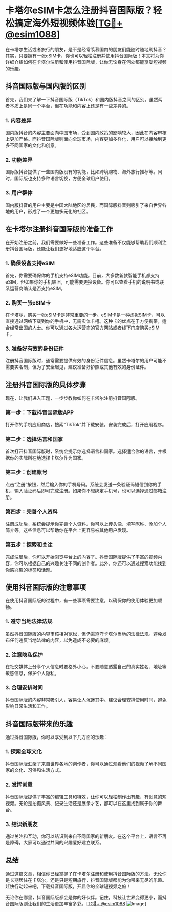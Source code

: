 # 卡塔尔eSIM卡怎么注册抖音国际版？轻松搞定海外短视频体验[[TG💪+ @esim1088](https://t.me/s/esim1088)]

在卡塔尔生活或者旅行的朋友，是不是经常羡慕国内的朋友们能随时随地刷抖音？其实，只要拥有一张eSIM卡，你也可以轻松注册并使用抖音国际版！本文将为你详细介绍如何在卡塔尔注册和使用抖音国际版，让你无论身在何处都能享受短视频的乐趣。

## 抖音国际版与国内版的区别

首先，我们来了解一下抖音国际版（TikTok）和国内版抖音之间的区别。虽然两者本质上是同一个平台，但在功能和内容上还是有一些差异的。

### 1. 内容差异
国内版抖音的内容主要面向中国市场，受到国内政策的影响较大，因此在内容审核上更加严格。而抖音国际版则面向全球市场，内容更加多样化，用户可以接触到更多不同国家的文化和创意。

### 2. 功能差异
国际版抖音提供了一些国内版没有的功能，比如跨境购物、海外旅行推荐等。同时，国际版也支持多种语言切换，方便全球用户使用。

### 3. 用户群体
国内版抖音的用户主要是中国大陆地区的居民，而国际版抖音则吸引了来自世界各地的用户，形成了一个更加多元化的社区。

## 在卡塔尔注册抖音国际版的准备工作

在开始注册之前，我们需要做好一些准备工作。这些准备不仅能够帮助我们顺利注册抖音国际版，还能让我们更好地适应这个平台。

### 1. 确保设备支持eSIM
首先，你需要确保你的手机支持eSIM功能。目前，大多数新款智能手机都支持eSIM，但如果你的手机较旧，可能需要更换设备。你可以查看手机的说明书或联系运营商确认是否支持eSIM。

### 2. 购买一张eSIM卡
在卡塔尔，购买一张eSIM卡是非常重要的一步。eSIM卡是一种虚拟SIM卡，可以直接通过网络下载到你的手机中，无需实体卡槽。这种卡的优点在于方便携带，适合经常出国的人士。你可以通过各大运营商的官方网站或者线下门店购买eSIM卡。

### 3. 准备好有效的身份证件
注册抖音国际版时，通常需要提供有效的身份证件信息。虽然卡塔尔的用户可能不需要实名制，但为了安全起见，建议准备好护照或其他有效的身份证件。

## 注册抖音国际版的具体步骤

现在，让我们进入正题，一步步教你如何在卡塔尔注册抖音国际版。

### 第一步：下载抖音国际版APP
打开你的手机应用商店，搜索“TikTok”并下载安装。安装完成后，打开应用程序。

### 第二步：选择语言和国家
首次打开抖音国际版时，系统会提示你选择语言和国家。选择适合你的语言，并根据你的实际所在地选择卡塔尔作为国家。

### 第三步：创建账号
点击“注册”按钮，然后输入你的手机号码。系统会发送一条验证码短信到你的手机，输入验证码后即可完成注册。如果你不想绑定手机号，也可以选择通过邮箱注册。

### 第四步：完善个人资料
注册成功后，系统会提示你完善个人资料。你可以上传头像、填写昵称、添加个人简介等。这些信息可以帮助你在平台上更容易被其他用户发现。

### 第五步：探索和关注
完成注册后，你可以开始浏览平台上的内容了。抖音国际版提供了丰富的视频内容，你可以根据自己的兴趣关注不同的创作者。此外，你还可以通过搜索功能找到你感兴趣的标签和话题。

## 使用抖音国际版的注意事项

在使用抖音国际版的过程中，有一些事项需要注意，以确保你的使用体验更加顺畅。

### 1. 遵守当地法律法规
虽然抖音国际版的内容审核相对宽松，但仍需遵守卡塔尔当地的法律法规。避免发布任何违反当地法律的内容，以免造成不必要的麻烦。

### 2. 注意隐私保护
在社交媒体上分享个人信息时要格外小心。不要随意透露自己的真实姓名、地址等敏感信息，保护个人隐私。

### 3. 合理安排时间
抖音国际版的内容非常吸引人，容易让人沉迷其中。建议合理安排使用时间，避免影响日常生活和工作。

## 抖音国际版带来的乐趣

通过抖音国际版，你可以享受到以下几方面的乐趣：

### 1. 探索全球文化
抖音国际版汇聚了来自世界各地的创作者，你可以通过观看他们的视频了解不同国家的文化、习俗和生活方式。

### 2. 发挥创意
抖音国际版提供了丰富的编辑工具和特效，让你可以轻松制作出有趣、有创意的短视频。无论是拍摄风景、记录生活还是展示才艺，都可以在这里找到属于你的舞台。

### 3. 结识新朋友
通过关注和互动，你可以结识到来自不同国家的新朋友。在这个平台上，语言不再是障碍，大家可以通过共同的兴趣爱好建立联系。

## 总结

通过这篇文章，相信你已经掌握了在卡塔尔注册和使用抖音国际版的方法。无论你是长期居住在卡塔尔，还是只是短期旅行，抖音国际版都能为你带来无尽的乐趣。赶快行动起来吧，下载抖音国际版，开启你的全球短视频之旅！

无论你在哪里，抖音国际版都会是你的好伙伴。记住，科技让世界变得更小，而抖音国际版则让我们的生活更加丰富多彩。[[TG💪+ @esim1088](https://t.me/s/esim1088) ![Image](https://i.postimg.cc/4NQfJmqS/Snipaste-2025-05-13-00-14-12.png)]